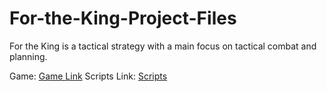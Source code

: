 # For-the-King-Project-Files
For the King is a tactical strategy with a main focus on tactical combat and planning.

Game: [Game Link](https://armorgames.com/for-the-king-game/18950?fp=ng)
Scripts Link: [Scripts](https://github.com/Hir-o/For-the-King-Project-Files/tree/main/Assets/Scripts)
